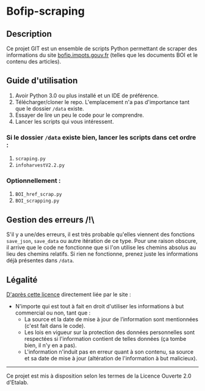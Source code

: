 # Bofip-scraping

## Description
Ce projet GIT est un ensemble de scripts Python permettant de scraper des informations du site [bofip.impots.gouv.fr](https://bofip.impots.gouv.fr) (telles que les documents BOI et le contenu des articles).

## Guide d'utilisation
1. Avoir Python 3.0 ou plus installé et un IDE de préférence.
2. Télécharger/cloner le repo. L'emplacement n'a pas d'importance tant que le dossier `/data` existe.
3. Essayer de lire un peu le code pour le comprendre.
4. Lancer les scripts qui vous intéressent.

### Si le dossier `/data` existe bien, lancer les scripts dans cet ordre :
1. `scraping.py`
2. `infoharvestV2.2.py`

### Optionnellement :
1. `BOI_href_scrap.py`
2. `BOI_scrapping.py`

## Gestion des erreurs /!\ 
S'il y a une/des erreurs, il est très probable qu'elles viennent des fonctions `save_json`, `save_data` ou autre itération de ce type. Pour une raison obscure, il arrive que le code ne fonctionne que si l'on utilise les chemins absolus au lieu des chemins relatifs. Si rien ne fonctionne, prenez juste les informations déjà présentes dans `/data`.

## Légalité
[D'après cette licence](https://github.com/etalab/licence-ouverte/blob/master/LO.md) directement liée par le site :
- N'importe qui est tout à fait en droit d'utiliser les informations à but commercial ou non, tant que :
  - La source et la date de mise à jour de l’information sont mentionnées (c'est fait dans le code).
  - Les lois en vigueur sur la protection des données personnelles sont respectées si l'information contient de telles données (ça tombe bien, il n'y en a pas).
  - L'information n'induit pas en erreur quant à son contenu, sa source et sa date de mise à jour (altération de l'information à but malicieux).

---

Ce projet est mis à disposition selon les termes de la Licence Ouverte 2.0 d'Etalab.
